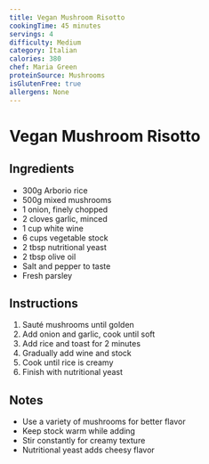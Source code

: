 ```yaml
---
title: Vegan Mushroom Risotto
cookingTime: 45 minutes
servings: 4
difficulty: Medium
category: Italian
calories: 380
chef: Maria Green
proteinSource: Mushrooms
isGlutenFree: true
allergens: None
---
```


# Vegan Mushroom Risotto

## Ingredients
- 300g Arborio rice
- 500g mixed mushrooms
- 1 onion, finely chopped
- 2 cloves garlic, minced
- 1 cup white wine
- 6 cups vegetable stock
- 2 tbsp nutritional yeast
- 2 tbsp olive oil
- Salt and pepper to taste
- Fresh parsley

## Instructions
1. Sauté mushrooms until golden
2. Add onion and garlic, cook until soft
3. Add rice and toast for 2 minutes
4. Gradually add wine and stock
5. Cook until rice is creamy
6. Finish with nutritional yeast

## Notes
- Use a variety of mushrooms for better flavor
- Keep stock warm while adding
- Stir constantly for creamy texture
- Nutritional yeast adds cheesy flavor 